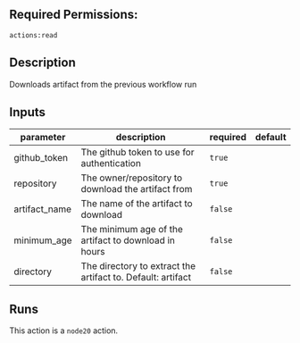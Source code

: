 ## Required Permissions:

```
actions:read
```

<!-- action-docs-description -->
## Description

Downloads artifact from the previous workflow run
<!-- action-docs-description -->

<!-- action-docs-inputs -->
## Inputs

| parameter | description | required | default |
| --- | --- | --- | --- |
| github_token | The github token to use for authentication | `true` |  |
| repository | The owner/repository to download the artifact from | `true` |  |
| artifact_name | The name of the artifact to download | `false` |  |
| minimum_age | The minimum age of the artifact to download in hours | `false` |  |
| directory | The directory to extract the artifact to. Default: artifact | `false` |  |
<!-- action-docs-inputs -->

<!-- action-docs-outputs -->

<!-- action-docs-outputs -->

<!-- action-docs-runs -->
## Runs

This action is a `node20` action.
<!-- action-docs-runs -->